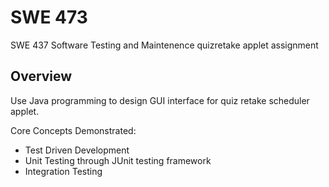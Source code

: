 # SWE 473

SWE 437 Software Testing and Maintenence quizretake applet assignment

Overview
--------

Use Java programming to design GUI interface for quiz retake scheduler applet.

Core Concepts Demonstrated:

* Test Driven Development
* Unit Testing through JUnit testing framework
* Integration Testing
